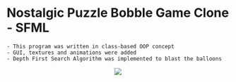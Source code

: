 # Nostalgic Puzzle Bobble Game Clone - SFML

    
    - This program was written in class-based OOP concept
    - GUI, textures and animations were added
    - Depth First Search Algorithm was implemented to blast the balloons 
    
<p align="center">
<img src="https://user-images.githubusercontent.com/72643454/194731259-1d48cbdb-3b52-4429-9c5a-9b89c0e95cfa.gif">
</p>

